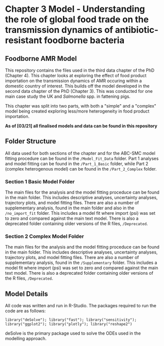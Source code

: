 # Chapter 3 Model - Understanding the role of global food trade on the transmission dynamics of antibiotic-resistant foodborne bacteria

## Foodborne AMR Model

This repository contains the files used in the third data chapter of the PhD (Chapter 4). This chapter looks at exploring the effect of food product importation on the transmission dynamics of AMR occuring within a domestic country of interest. This builds off the model developed in the second data chapter of the PhD (Chapter 3). This was conducted for one main case study the UK and *Salmonella* spp. in fattening pigs. 

This chapter was split into two parts, with both a "simple" and a "complex" model being created exploring less/more heterogeneity in food product importation.

**As of [03/21] all finalised models and data can be found in this repository**

## Folder Structure

All data used for both sections of the chapter and for the ABC-SMC model fitting procedure can be found in the ```/Model_Fit_Data``` folder. Part 1 analyses and model fitting can be found in the ```/Part_1_Basic``` folder, while Part 2 (complex heterogenous model) can be found in the ```/Part_2_Complex``` folder. 

### Section 1 Basic Model Folder

The main files for the analysis and the model fitting proceduce can be found in the main folder. This includes descriptive analyses, uncertainty analyses, trajectory plots, and model fitting files. There are also a number of supplementary analysis, found in the main folder and also in the ```/no_import_fit``` folder. This includes a model fit where import (psi) was set to zero and compared against the main text model. There is also a deprecated folder containing older versions of the R files, ```/Deprecated```.

### Section 2 Complex Model Folder

The main files for the analysis and the model fitting proceduce can be found in the main folder. This includes descriptive analyses, uncertainty analyses, trajectory plots, and model fitting files. There are also a number of supplementary analysis, found in the ```/Supplementary``` folder. This includes a model fit where import (psi) was set to zero and compared against the main text model. There is also a deprecated folder containing older versions of the R files, ```/Deprecated```.

## Model Details

All code was written and run in R-Studio. The packages required to run the code are as follows:

```library("deSolve"); library("fast"); library("sensitivity"); library("ggplot2"); library("plotly"); library("reshape2")```

deSolve is the primary package used to solve the ODEs used in the modelling approach.

